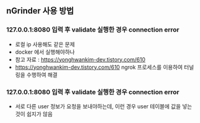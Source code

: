 ## nGrinder 사용 방법

### 127.0.0.1:8080 입력 후 validate 실행한 경우 connection error

- 로컬 ip 사용해도 같은 문제
- docker 에서 실행해야하나
- 참고 자료 : https://yonghwankim-dev.tistory.com/610
- https://yonghwankim-dev.tistory.com/610 ngrok 프로세스를 이용하여 터널링을 수행하여 해결

### 127.0.0.1:8080 입력 후 validate 실행한 경우 connection error

- 서로 다른 user 정보가 요청을 보내야하는데, 이런 경우 user 테이블에 값을 넣는 것이 쉽지가 않음
